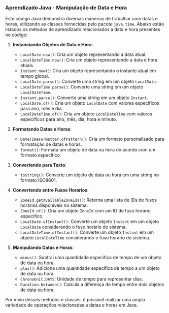 ### Aprendizado Java - Manipulação de Data e Hora

Este código Java demonstra diversas maneiras de trabalhar com datas e horas, utilizando as classes fornecidas pelo pacote `java.time`. 
Abaixo estão listados os métodos de aprendizado relacionados a data e hora presentes no código:

1. **Instanciando Objetos de Data e Hora**:
   - `LocalDate.now()`: Cria um objeto representando a data atual.
   - `LocalDateTime.now()`: Cria um objeto representando a data e hora atuais.
   - `Instant.now()`: Cria um objeto representando o instante atual em tempo global.
   - `LocalDate.parse()`: Converte uma string em um objeto `LocalDate`.
   - `LocalDateTime.parse()`: Converte uma string em um objeto `LocalDateTime`.
   - `Instant.parse()`: Converte uma string em um objeto `Instant`.
   - `LocalDate.of()`: Cria um objeto `LocalDate` com valores específicos para ano, mês e dia.
   - `LocalDateTime.of()`: Cria um objeto `LocalDateTime` com valores específicos para ano, mês, dia, hora e minuto.
   
2. **Formatando Datas e Horas**:
   - `DateTimeFormatter.ofPattern()`: Cria um formato personalizado para formatação de datas e horas.
   - `format()`: Formata um objeto de data ou hora de acordo com um formato específico.
   
3. **Convertendo para Texto**:
   - `toString()`: Converte um objeto de data ou hora em uma string no formato ISO8601.
   
4. **Convertendo entre Fusos Horários**:
   - `ZoneId.getAvailableZoneIds()`: Retorna uma lista de IDs de fusos horários disponíveis no sistema.
   - `ZoneId.of()`: Cria um objeto `ZoneId` com um ID de fuso horário específico.
   - `LocalDate.ofInstant()`: Converte um objeto `Instant` em um objeto `LocalDate` considerando o fuso horário do sistema.
   - `LocalDateTime.ofInstant()`: Converte um objeto `Instant` em um objeto `LocalDateTime` considerando o fuso horário do sistema.
   
5. **Manipulando Datas e Horas**:
   - `minus()`: Subtrai uma quantidade específica de tempo de um objeto de data ou hora.
   - `plus()`: Adiciona uma quantidade específica de tempo a um objeto de data ou hora.
   - `ChronoUnit.DAYS`: Unidade de tempo para representar dias.
   - `Duration.between()`: Calcula a diferença de tempo entre dois objetos de data ou hora.

Por meio desses métodos e classes, é possível realizar uma ampla variedade de operações relacionadas a datas e horas em Java.
